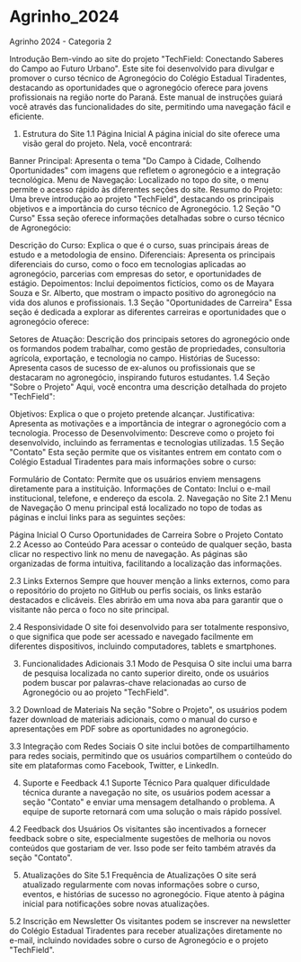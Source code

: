 # Agrinho_2024
Agrinho 2024 - Categoria 2

Introdução
Bem-vindo ao site do projeto "TechField: Conectando Saberes do Campo ao Futuro Urbano". Este site foi desenvolvido para divulgar e promover o curso técnico de Agronegócio do Colégio Estadual Tiradentes, destacando as oportunidades que o agronegócio oferece para jovens profissionais na região norte do Paraná. Este manual de instruções guiará você através das funcionalidades do site, permitindo uma navegação fácil e eficiente.

1. Estrutura do Site
1.1 Página Inicial
A página inicial do site oferece uma visão geral do projeto. Nela, você encontrará:

Banner Principal: Apresenta o tema "Do Campo à Cidade, Colhendo Oportunidades" com imagens que refletem o agronegócio e a integração tecnológica.
Menu de Navegação: Localizado no topo do site, o menu permite o acesso rápido às diferentes seções do site.
Resumo do Projeto: Uma breve introdução ao projeto "TechField", destacando os principais objetivos e a importância do curso técnico de Agronegócio.
1.2 Seção "O Curso"
Essa seção oferece informações detalhadas sobre o curso técnico de Agronegócio:

Descrição do Curso: Explica o que é o curso, suas principais áreas de estudo e a metodologia de ensino.
Diferenciais: Apresenta os principais diferenciais do curso, como o foco em tecnologias aplicadas ao agronegócio, parcerias com empresas do setor, e oportunidades de estágio.
Depoimentos: Inclui depoimentos fictícios, como os de Mayara Souza e Sr. Alberto, que mostram o impacto positivo do agronegócio na vida dos alunos e profissionais.
1.3 Seção "Oportunidades de Carreira"
Essa seção é dedicada a explorar as diferentes carreiras e oportunidades que o agronegócio oferece:

Setores de Atuação: Descrição dos principais setores do agronegócio onde os formandos podem trabalhar, como gestão de propriedades, consultoria agrícola, exportação, e tecnologia no campo.
Histórias de Sucesso: Apresenta casos de sucesso de ex-alunos ou profissionais que se destacaram no agronegócio, inspirando futuros estudantes.
1.4 Seção "Sobre o Projeto"
Aqui, você encontra uma descrição detalhada do projeto "TechField":

Objetivos: Explica o que o projeto pretende alcançar.
Justificativa: Apresenta as motivações e a importância de integrar o agronegócio com a tecnologia.
Processo de Desenvolvimento: Descreve como o projeto foi desenvolvido, incluindo as ferramentas e tecnologias utilizadas.
1.5 Seção "Contato"
Esta seção permite que os visitantes entrem em contato com o Colégio Estadual Tiradentes para mais informações sobre o curso:

Formulário de Contato: Permite que os usuários enviem mensagens diretamente para a instituição.
Informações de Contato: Inclui o e-mail institucional, telefone, e endereço da escola.
2. Navegação no Site
2.1 Menu de Navegação
O menu principal está localizado no topo de todas as páginas e inclui links para as seguintes seções:

Página Inicial
O Curso
Oportunidades de Carreira
Sobre o Projeto
Contato
2.2 Acesso ao Conteúdo
Para acessar o conteúdo de qualquer seção, basta clicar no respectivo link no menu de navegação. As páginas são organizadas de forma intuitiva, facilitando a localização das informações.

2.3 Links Externos
Sempre que houver menção a links externos, como para o repositório do projeto no GitHub ou perfis sociais, os links estarão destacados e clicáveis. Eles abrirão em uma nova aba para garantir que o visitante não perca o foco no site principal.

2.4 Responsividade
O site foi desenvolvido para ser totalmente responsivo, o que significa que pode ser acessado e navegado facilmente em diferentes dispositivos, incluindo computadores, tablets e smartphones.

3. Funcionalidades Adicionais
3.1 Modo de Pesquisa
O site inclui uma barra de pesquisa localizada no canto superior direito, onde os usuários podem buscar por palavras-chave relacionadas ao curso de Agronegócio ou ao projeto "TechField".

3.2 Download de Materiais
Na seção "Sobre o Projeto", os usuários podem fazer download de materiais adicionais, como o manual do curso e apresentações em PDF sobre as oportunidades no agronegócio.

3.3 Integração com Redes Sociais
O site inclui botões de compartilhamento para redes sociais, permitindo que os usuários compartilhem o conteúdo do site em plataformas como Facebook, Twitter, e LinkedIn.

4. Suporte e Feedback
4.1 Suporte Técnico
Para qualquer dificuldade técnica durante a navegação no site, os usuários podem acessar a seção "Contato" e enviar uma mensagem detalhando o problema. A equipe de suporte retornará com uma solução o mais rápido possível.

4.2 Feedback dos Usuários
Os visitantes são incentivados a fornecer feedback sobre o site, especialmente sugestões de melhoria ou novos conteúdos que gostariam de ver. Isso pode ser feito também através da seção "Contato".

5. Atualizações do Site
5.1 Frequência de Atualizações
O site será atualizado regularmente com novas informações sobre o curso, eventos, e histórias de sucesso no agronegócio. Fique atento à página inicial para notificações sobre novas atualizações.

5.2 Inscrição em Newsletter
Os visitantes podem se inscrever na newsletter do Colégio Estadual Tiradentes para receber atualizações diretamente no e-mail, incluindo novidades sobre o curso de Agronegócio e o projeto "TechField".
